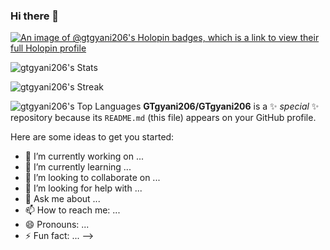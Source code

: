 ### Hi there 👋

[![An image of @gtgyani206's Holopin badges, which is a link to view their full Holopin profile](https://holopin.me/gtgyani206)](https://holopin.io/@gtgyani206)

![gtgyani206's            Stats](https://github-readme-stats.vercel.app/api?username=gtgyani206&theme=vue-dark&show_icons=true&hide_border=true&count_private=true)

 ![gtgyani206's Streak](https://github-readme-streak-stats.herokuapp.com/?user=gtgyani206&theme=vue-dark&hide_border=true)

![gtgyani206's Top Languages](https://github-readme-stats.vercel.app/api/top-langs/?username=gtgyani206&theme=vue-dark&show_icons=true&hide_border=true&layout=compact)
**GTgyani206/GTgyani206** is a ✨ _special_ ✨ repository because its `README.md` (this file) appears on your GitHub profile.

Here are some ideas to get you started:

- 🔭 I’m currently working on ...
- 🌱 I’m currently learning ...
- 👯 I’m looking to collaborate on ...
- 🤔 I’m looking for help with ...
- 💬 Ask me about ...
- 📫 How to reach me: ...
- 😄 Pronouns: ...
- ⚡ Fun fact: ...
-->
